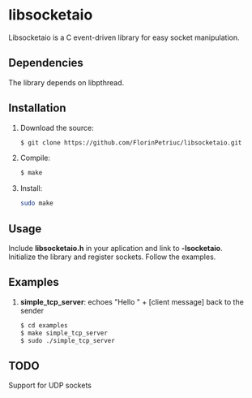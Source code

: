 # libsocketaio

Libsocketaio is a C event-driven library for easy socket manipulation.

## Dependencies

The library depends on libpthread.

## Installation

1. Download the source:<br />
	```bash
	$ git clone https://github.com/FlorinPetriuc/libsocketaio.git
	```
	
2. Compile:<br />
	```bash
	$ make
	```
	
3. Install:<br />
	```bash
	sudo make 
	```
	
## Usage

Include <b>libsocketaio.h</b> in your aplication and link to <b>-lsocketaio</b>.</br>
Initialize the library and register sockets. Follow the examples.

## Examples

1. <b>simple_tcp_server</b>: echoes "Hello " + [client message] back to the sender

	```bash
	$ cd examples
	$ make simple_tcp_server
	$ sudo ./simple_tcp_server
	```

## TODO
Support for UDP sockets